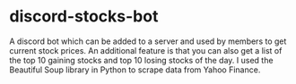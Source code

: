 # discord-stocks-bot
A discord bot which can be added to a server and used by members to get current stock prices. 
An additional feature is that you can also get a list of the top 10 gaining stocks and top 10 losing stocks of the day. 
I used the Beautiful Soup library in Python to scrape data from Yahoo Finance.
